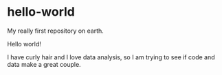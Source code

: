 # hello-world
My really first repository on earth.

Hello world!

I have curly hair and I love data analysis, so I am trying to see if code and data make a great couple.
